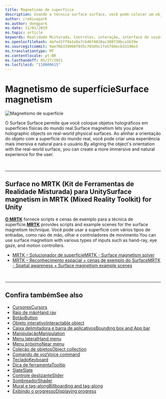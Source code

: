 ```yaml
---
title: Magnetismo de superfície
description: Usando a técnica surface surface, você pode colocar um objeto holográfico em uma superfície física do mundo real.
author: cre8ivepark
ms.author: dongpark
ms.date: 11/01/2019
ms.topic: article
keywords: Realidade Misturada, Controles, interação, interface do usuário, experiência do usuário, headset de realidade misturada, headset de realidade misturada do Windows, headset de realidade virtual, HoloLens, MRTK, Kit de Ferramentas de Realidade Misturada, surface reality
ms.openlocfilehash: 4afed1ff9a1e8a7cb46f4810ac388739bca1b19e
ms.sourcegitcommit: 9ae76b339968f035c703d9c1fe57ddecb33198e3
ms.translationtype: MT
ms.contentlocale: pt-BR
ms.lasthandoff: 05/27/2021
ms.locfileid: "110600615"
---
```

# <a name="surface-magnetism"></a><span data-ttu-id="cb986-104">Magnetismo de superfície</span><span class="sxs-lookup"><span data-stu-id="cb986-104">Surface magnetism</span></span>

![Magnetismo de superfície](images/MRTK_SurfaceMagnetism.gif)

<span data-ttu-id="cb986-106">O Surface Surface permite que você coloque objetos holográficos em superfícies físicas do mundo real.</span><span class="sxs-lookup"><span data-stu-id="cb986-106">Surface magnetism lets you place holographic objects on real-world physical surfaces.</span></span> <span data-ttu-id="cb986-107">Ao alinhar a orientação do objeto com a superfície do mundo real, você pode criar uma experiência mais imersiva e natural para o usuário.</span><span class="sxs-lookup"><span data-stu-id="cb986-107">By aligning the object's orientation with the real-world surface, you can create a more immersive and natural experience for the user.</span></span>

<br>

---

## <a name="surface-magnetism-in-mrtk-mixed-reality-toolkit-for-unity"></a><span data-ttu-id="cb986-108">Surface no MRTK (Kit de Ferramentas de Realidade Misturada) para Unity</span><span class="sxs-lookup"><span data-stu-id="cb986-108">Surface magnetism in MRTK (Mixed Reality Toolkit) for Unity</span></span>

<span data-ttu-id="cb986-109">**[O MRTK](https://github.com/Microsoft/MixedRealityToolkit-Unity)** fornece scripts e cenas de exemplo para a técnica de superfície.</span><span class="sxs-lookup"><span data-stu-id="cb986-109">**[MRTK](https://github.com/Microsoft/MixedRealityToolkit-Unity)** provides scripts and example scenes for the surface magnetism technique.</span></span> <span data-ttu-id="cb986-110">Você pode usar a superfície com vários tipos de entradas, como raio de mão, olhar e controladores de movimento.</span><span class="sxs-lookup"><span data-stu-id="cb986-110">You can use surface magnetism with various types of inputs such as hand-ray, eye gaze, and motion controllers.</span></span>

* [<span data-ttu-id="cb986-111">MRTK – Solucionador de superfície</span><span class="sxs-lookup"><span data-stu-id="cb986-111">MRTK - Surface magnetism solver</span></span>](/windows/mixed-reality/mrtk-unity/features/ux-building-blocks/solvers/solver#surfacemagnetism)
* [<span data-ttu-id="cb986-112">MRTK – Reconhecimento espacial + cenas de exemplo do Surface</span><span class="sxs-lookup"><span data-stu-id="cb986-112">MRTK - Spatial awareness + Surface magnetism example scenes</span></span>](https://github.com/microsoft/MixedRealityToolkit-Unity/blob/main/Assets/MRTK/Examples/Demos/Solvers/Scenes/SurfaceMagnetismSpatialAwarenessExample.unity)

<br>

---

## <a name="see-also"></a><span data-ttu-id="cb986-113">Confira também</span><span class="sxs-lookup"><span data-stu-id="cb986-113">See also</span></span>

* [<span data-ttu-id="cb986-114">Cursores</span><span class="sxs-lookup"><span data-stu-id="cb986-114">Cursors</span></span>](cursors.md)
* [<span data-ttu-id="cb986-115">Raio de mão</span><span class="sxs-lookup"><span data-stu-id="cb986-115">Hand ray</span></span>](point-and-commit.md)
* [<span data-ttu-id="cb986-116">Botão</span><span class="sxs-lookup"><span data-stu-id="cb986-116">Button</span></span>](button.md)
* [<span data-ttu-id="cb986-117">Objeto interativo</span><span class="sxs-lookup"><span data-stu-id="cb986-117">Interactable object</span></span>](interactable-object.md)
* [<span data-ttu-id="cb986-118">Caixa delimitadora e barra de aplicativos</span><span class="sxs-lookup"><span data-stu-id="cb986-118">Bounding box and App bar</span></span>](app-bar-and-bounding-box.md)
* [<span data-ttu-id="cb986-119">Manipulação</span><span class="sxs-lookup"><span data-stu-id="cb986-119">Manipulation</span></span>](direct-manipulation.md)
* [<span data-ttu-id="cb986-120">Menu lateral</span><span class="sxs-lookup"><span data-stu-id="cb986-120">Hand menu</span></span>](hand-menu.md)
* [<span data-ttu-id="cb986-121">Menu próximo</span><span class="sxs-lookup"><span data-stu-id="cb986-121">Near menu</span></span>](near-menu.md)
* [<span data-ttu-id="cb986-122">Coleção de objetos</span><span class="sxs-lookup"><span data-stu-id="cb986-122">Object collection</span></span>](object-collection.md)
* [<span data-ttu-id="cb986-123">Comando de voz</span><span class="sxs-lookup"><span data-stu-id="cb986-123">Voice command</span></span>](voice-input.md)
* [<span data-ttu-id="cb986-124">Teclado</span><span class="sxs-lookup"><span data-stu-id="cb986-124">Keyboard</span></span>](keyboard.md)
* [<span data-ttu-id="cb986-125">Dica de ferramenta</span><span class="sxs-lookup"><span data-stu-id="cb986-125">Tooltip</span></span>](tooltip.md)
* [<span data-ttu-id="cb986-126">Slate</span><span class="sxs-lookup"><span data-stu-id="cb986-126">Slate</span></span>](slate.md)
* [<span data-ttu-id="cb986-127">Controle deslizante</span><span class="sxs-lookup"><span data-stu-id="cb986-127">Slider</span></span>](slider.md)
* [<span data-ttu-id="cb986-128">Sombreador</span><span class="sxs-lookup"><span data-stu-id="cb986-128">Shader</span></span>](shader.md)
* [<span data-ttu-id="cb986-129">Mural e tag-along</span><span class="sxs-lookup"><span data-stu-id="cb986-129">Billboarding and tag-along</span></span>](billboarding-and-tag-along.md)
* [<span data-ttu-id="cb986-130">Exibindo o progresso</span><span class="sxs-lookup"><span data-stu-id="cb986-130">Displaying progress</span></span>](progress.md)